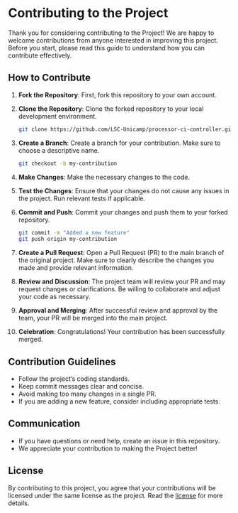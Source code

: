 # Contributing to the Project

Thank you for considering contributing to the Project! We are happy to welcome contributions from anyone interested in improving this project. Before you start, please read this guide to understand how you can contribute effectively.

## How to Contribute

1. **Fork the Repository**: First, fork this repository to your own account.

2. **Clone the Repository**: Clone the forked repository to your local development environment.

   ```bash
   git clone https://github.com/LSC-Unicamp/processor-ci-controller.git
   ```

3. **Create a Branch**: Create a branch for your contribution. Make sure to choose a descriptive name.

   ```bash
   git checkout -b my-contribution
   ```

4. **Make Changes**: Make the necessary changes to the code.

5. **Test the Changes**: Ensure that your changes do not cause any issues in the project. Run relevant tests if applicable.

6. **Commit and Push**: Commit your changes and push them to your forked repository.

   ```bash
   git commit -m "Added a new feature"
   git push origin my-contribution
   ```

7. **Create a Pull Request**: Open a Pull Request (PR) to the main branch of the original project. Make sure to clearly describe the changes you made and provide relevant information.

8. **Review and Discussion**: The project team will review your PR and may request changes or clarifications. Be willing to collaborate and adjust your code as necessary.

9. **Approval and Merging**: After successful review and approval by the team, your PR will be merged into the main project.

10. **Celebration**: Congratulations! Your contribution has been successfully merged.

## Contribution Guidelines

- Follow the project’s coding standards.
- Keep commit messages clear and concise.
- Avoid making too many changes in a single PR.
- If you are adding a new feature, consider including appropriate tests.

## Communication

- If you have questions or need help, create an issue in this repository.
- We appreciate your contribution to making the Project better!

## License

By contributing to this project, you agree that your contributions will be licensed under the same license as the project. Read the [license](https://github.com/LSC-Unicamp/processor-ci-controller/blob/main/LICENSE) for more details.